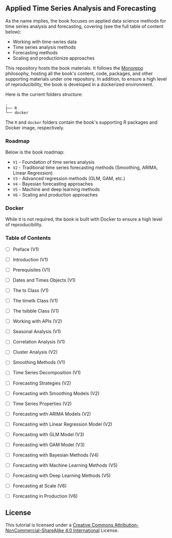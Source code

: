 ## Applied Time Series Analysis and Forecasting

As the name implies, the book focuses on applied data science methods for time series analysis and forecasting, covering (see the full table of content below):
* Working with time-series data 
* Time series analysis methods
* Forecasting methods
* Scaling and productionize approaches


This repository hosts the book materials. It follows the [Monorepo](https://en.wikipedia.org/wiki/Monorepo) philosophy, hosting all the book's content, code, packages, and other supporting materials under one repository. In addition, to ensure a high level of reproducibility, the book is developed in a dockerized environment.

Here is the current folders structure:

``` shell
.
├── R
└── docker
```

The `R` and `docker` folders contain the book's supporting R packages and Docker image, respectively. 




### Roadmap
Below is the book roadmap:
* `V1` - Foundation of time series analysis
* `V2` - Traditional time series forecasting methods (Smoothing, ARIMA, Linear Regression)
* `V3` - Advanced regression methods (GLM, GAM, etc.)
* `V4` - Bayesian forecasting approaches
* `V5` - Machine and deep learning methods
* `V6` - Scaling and production approaches

### Docker
While it is not required, the book is built with Docker to ensure a high level of reproducibility. 


### Table of Contents 
- [ ] Preface (V1)
- [ ] Introduction (V1)
- [ ] Prerequisites (V1)
- [ ] Dates and Times Objects (V1)
- [ ] The ts Class (V1)
- [ ] The timetk Class (V1)
- [ ] The tsibble Class (V1)
- [ ] Working with APIs (V2)
- [ ] Seasonal Analysis (V1)
- [ ] Correlation Analysis (V1)
- [ ] Cluster Analysis (V2)
- [ ] Smoothing Methods (V1)
- [ ] Time Series Decomposition (V1)
- [ ] Forecasting Strategies (V2)
- [ ] Forecasting with Smoothing Models (V2)
- [ ] Time Series Properties (V2)
- [ ] Forecasting with ARIMA Models (V2)
- [ ] Forecasting with Linear Regression Model (V2)
- [ ] Forecasting with GLM Model (V3)
- [ ] Forecasting with GAM Model (V3)
- [ ] Forecasting with Bayesian Methods (V4)
- [ ] Forecasting with Machine Learning Methods (V5)
- [ ] Forecasting with Deep Learning Methods (V5)
- [ ] Forecasting at Scale (V6)
- [ ] Forecasting in Production (V6)


## License

This tutorial is licensed under a [Creative Commons Attribution-NonCommercial-ShareAlike 4.0 International](https://creativecommons.org/licenses/by-nc-sa/4.0/) License.